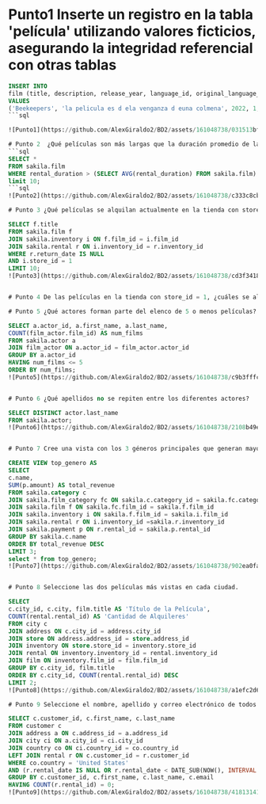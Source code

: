 # Punto1 Inserte un registro en la tabla 'película' utilizando valores ficticios, asegurando la integridad referencial con otras tablas
```sql
INSERT INTO 
film (title, description, release_year, language_id, original_language_id, rental_duration, rental_rate, length, replacement_cost, rating, special_features)
VALUES 
('Beekeepers', 'la pelicula es d ela venganza d euna colmena', 2022, 1, 1, 5, 2.99, 120, 19.99, 'PG-13', 'Trailers');
```sql

![Punto1](https://github.com/AlexGiraldo2/BD2/assets/161048738/031513bf-f196-48ba-8fe6-f88fb5fd3c93)

# Punto 2  ¿Qué películas son más largas que la duración promedio de las películas?
```sql
SELECT *
FROM sakila.film
WHERE rental_duration > (SELECT AVG(rental_duration) FROM sakila.film)
limit 10;
```sql
![Punto2](https://github.com/AlexGiraldo2/BD2/assets/161048738/c333c8cb-3553-4782-97d8-9324051042a4)

# Punto 3 ¿Qué películas se alquilan actualmente en la tienda con store_id = 1?

SELECT f.title
FROM sakila.film f
JOIN sakila.inventory i ON f.film_id = i.film_id
JOIN sakila.rental r ON i.inventory_id = r.inventory_id
WHERE r.return_date IS NULL
AND i.store_id = 1
LIMIT 10;
![Punto3](https://github.com/AlexGiraldo2/BD2/assets/161048738/cd3f3418-858f-427c-8716-d59a46c562a2)


# Punto 4 De las películas en la tienda con store_id = 1, ¿cuáles se alquilaron por un período más largo que el período de alquiler promedio? '''  '''

# Punto 5 ¿Qué actores forman parte del elenco de 5 o menos películas?

SELECT a.actor_id, a.first_name, a.last_name, 
COUNT(film_actor.film_id) AS num_films
FROM sakila.actor a
JOIN film_actor ON a.actor_id = film_actor.actor_id
GROUP BY a.actor_id 
HAVING num_films <= 5
ORDER BY num_films;
![Punto5](https://github.com/AlexGiraldo2/BD2/assets/161048738/c9b3fffc-1b1f-45ba-b101-73e27b023db3)


# Punto 6 ¿Qué apellidos no se repiten entre los diferentes actores?

SELECT DISTINCT actor.last_name
FROM sakila.actor;
![Punto6](https://github.com/AlexGiraldo2/BD2/assets/161048738/2108b49e-9eaf-4e67-95da-cc1da9493331)


# Punto 7 Cree una vista con los 3 géneros principales que generan mayores ingresos. Listarlos en orden descendente, considerando el campo 'monto' de la tabla de pagos para el cálculo.

CREATE VIEW top_genero AS
SELECT 
c.name, 
SUM(p.amount) AS total_revenue
FROM sakila.category c
JOIN sakila.film_category fc ON sakila.c.category_id = sakila.fc.category_id
JOIN sakila.film f ON sakila.fc.film_id = sakila.f.film_id
JOIN sakila.inventory i ON sakila.f.film_id = sakila.i.film_id
JOIN sakila.rental r ON i.inventory_id =sakila.r.inventory_id
JOIN sakila.payment p ON r.rental_id = sakila.p.rental_id
GROUP BY sakila.c.name
ORDER BY total_revenue DESC
LIMIT 3;
select * from top_genero;
![Punto7](https://github.com/AlexGiraldo2/BD2/assets/161048738/902ea0fa-600b-4a8f-a847-44c7c454fc88)


# Punto 8 Seleccione las dos películas más vistas en cada ciudad.

SELECT 
c.city_id, c.city, film.title AS 'Título de la Película', 
COUNT(rental.rental_id) AS 'Cantidad de Alquileres'
FROM city c
JOIN address ON c.city_id = address.city_id
JOIN store ON address.address_id = store.address_id
JOIN inventory ON store.store_id = inventory.store_id
JOIN rental ON inventory.inventory_id = rental.inventory_id
JOIN film ON inventory.film_id = film.film_id
GROUP BY c.city_id, film.title
ORDER BY c.city_id, COUNT(rental.rental_id) DESC
LIMIT 2;
![Punto8](https://github.com/AlexGiraldo2/BD2/assets/161048738/a1efc2d6-0af5-4e48-9883-7f5fc52cc2f8)

# Punto 9 Seleccione el nombre, apellido y correo electrónico de todos los clientes de Estados Unidos que no hayan alquilado ninguna película en los últimos tres meses.

SELECT c.customer_id, c.first_name, c.last_name
FROM customer c
JOIN address a ON c.address_id = a.address_id
JOIN city ci ON a.city_id = ci.city_id
JOIN country co ON ci.country_id = co.country_id
LEFT JOIN rental r ON c.customer_id = r.customer_id
WHERE co.country = 'United States'
AND (r.rental_date IS NULL OR r.rental_date < DATE_SUB(NOW(), INTERVAL 3 MONTH))
GROUP BY c.customer_id, c.first_name, c.last_name, c.email
HAVING COUNT(r.rental_id) = 0;
![Punto9](https://github.com/AlexGiraldo2/BD2/assets/161048738/41813141-2358-4c57-a7bf-3971a5faae60)

